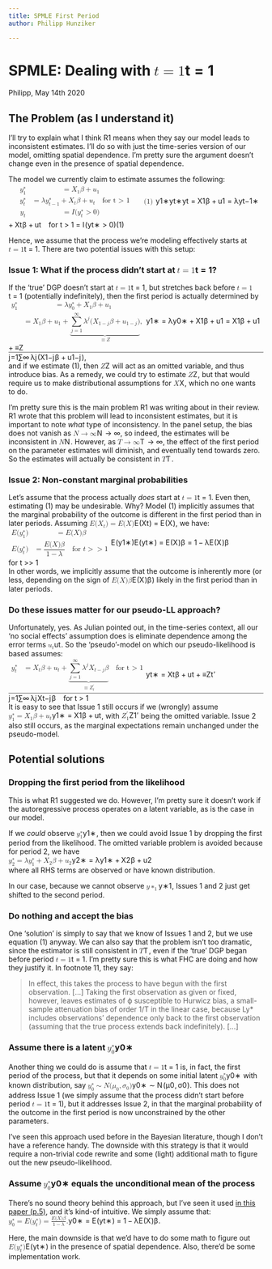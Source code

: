```yaml
---
title: SPMLE First Period
author: Philipp Hunziker

---
```


<h1 id="spmle-dealing-with-t1">SPMLE: Dealing with <span class="katex--inline"><span class="katex"><span class="katex-mathml"><math><semantics><mrow><mi>t</mi><mo>=</mo><mn>1</mn></mrow><annotation encoding="application/x-tex">t=1</annotation></semantics></math></span><span class="katex-html" aria-hidden="true"><span class="base"><span class="strut" style="height: 0.61508em; vertical-align: 0em;"></span><span class="mord mathdefault">t</span><span class="mspace" style="margin-right: 0.277778em;"></span><span class="mrel">=</span><span class="mspace" style="margin-right: 0.277778em;"></span></span><span class="base"><span class="strut" style="height: 0.64444em; vertical-align: 0em;"></span><span class="mord">1</span></span></span></span></span></h1>
<p>Philipp, May 14th 2020</p>
<h2 id="the-problem-as-i-understand-it">The Problem (as I understand it)</h2>
<p>I’ll try to explain what I think R1 means when they say our model leads to inconsistent estimates. I’ll do so with just the time-series version of our model, omitting spatial dependence. I’m pretty sure the argument doesn’t change even in the presence of spatial dependence.</p>
<p>The model we currently claim to estimate assumes the following:<br>
<span class="katex--display"><span class="katex-display"><span class="katex"><span class="katex-mathml"><math><semantics><mtable width="100%"><mtr><mtd width="50%"></mtd><mtd><mtable rowspacing="0.24999999999999992em" columnalign="right left" columnspacing="0em"><mtr><mtd><mstyle scriptlevel="0" displaystyle="true"><msubsup><mi>y</mi><mn>1</mn><mo>∗</mo></msubsup></mstyle></mtd><mtd><mstyle scriptlevel="0" displaystyle="true"><mrow><mrow></mrow><mo>=</mo><msub><mi>X</mi><mn>1</mn></msub><mi>β</mi><mo>+</mo><msub><mi>u</mi><mn>1</mn></msub></mrow></mstyle></mtd></mtr><mtr><mtd><mstyle scriptlevel="0" displaystyle="true"><msubsup><mi>y</mi><mi>t</mi><mo>∗</mo></msubsup></mstyle></mtd><mtd><mstyle scriptlevel="0" displaystyle="true"><mrow><mrow></mrow><mo>=</mo><mi>λ</mi><msubsup><mi>y</mi><mrow><mi>t</mi><mo>−</mo><mn>1</mn></mrow><mo>∗</mo></msubsup><mo>+</mo><msub><mi>X</mi><mi>t</mi></msub><mi>β</mi><mo>+</mo><msub><mi>u</mi><mi>t</mi></msub><mspace width="1em"></mspace><mtext>for&nbsp;t&nbsp;&gt;&nbsp;1</mtext></mrow></mstyle></mtd></mtr><mtr><mtd><mstyle scriptlevel="0" displaystyle="true"><msub><mi>y</mi><mi>t</mi></msub></mstyle></mtd><mtd><mstyle scriptlevel="0" displaystyle="true"><mrow><mrow></mrow><mo>=</mo><mi>I</mi><mo stretchy="false">(</mo><msubsup><mi>y</mi><mi>t</mi><mo>∗</mo></msubsup><mo>&gt;</mo><mn>0</mn><mo stretchy="false">)</mo></mrow></mstyle></mtd></mtr></mtable></mtd><mtd width="50%"></mtd><mtd><mtext>(1)</mtext></mtd></mtr></mtable><annotation encoding="application/x-tex">
\begin{aligned} 
y^{*}_1 &amp; = X_1\beta + u_1 \\ \tag{1}
y^{*}_t &amp;= \lambda y^{*}_{t-1} + X_t \beta + u_t \quad \text{for t &gt; 1} \\
y_t &amp;= I(y^{*}_t &gt; 0)
\end{aligned}
</annotation></semantics></math></span><span class="katex-html" aria-hidden="true"><span class="base"><span class="strut" style="height: 4.5em; vertical-align: -2em;"></span><span class="mord"><span class="mtable"><span class="col-align-r"><span class="vlist-t vlist-t2"><span class="vlist-r"><span class="vlist" style="height: 2.5em;"><span class="" style="top: -4.66em;"><span class="pstrut" style="height: 3em;"></span><span class="mord"><span class="mord"><span class="mord mathdefault" style="margin-right: 0.03588em;">y</span><span class="msupsub"><span class="vlist-t vlist-t2"><span class="vlist-r"><span class="vlist" style="height: 0.738696em;"><span class="" style="top: -2.453em; margin-left: -0.03588em; margin-right: 0.05em;"><span class="pstrut" style="height: 2.7em;"></span><span class="sizing reset-size6 size3 mtight"><span class="mord mtight">1</span></span></span><span class="" style="top: -3.113em; margin-right: 0.05em;"><span class="pstrut" style="height: 2.7em;"></span><span class="sizing reset-size6 size3 mtight"><span class="mord mtight"><span class="mord mtight">∗</span></span></span></span></span><span class="vlist-s">​</span></span><span class="vlist-r"><span class="vlist" style="height: 0.247em;"><span class=""></span></span></span></span></span></span></span></span><span class="" style="top: -3.16em;"><span class="pstrut" style="height: 3em;"></span><span class="mord"><span class="mord"><span class="mord mathdefault" style="margin-right: 0.03588em;">y</span><span class="msupsub"><span class="vlist-t vlist-t2"><span class="vlist-r"><span class="vlist" style="height: 0.738696em;"><span class="" style="top: -2.453em; margin-left: -0.03588em; margin-right: 0.05em;"><span class="pstrut" style="height: 2.7em;"></span><span class="sizing reset-size6 size3 mtight"><span class="mord mathdefault mtight">t</span></span></span><span class="" style="top: -3.113em; margin-right: 0.05em;"><span class="pstrut" style="height: 2.7em;"></span><span class="sizing reset-size6 size3 mtight"><span class="mord mtight"><span class="mord mtight">∗</span></span></span></span></span><span class="vlist-s">​</span></span><span class="vlist-r"><span class="vlist" style="height: 0.247em;"><span class=""></span></span></span></span></span></span></span></span><span class="" style="top: -1.66em;"><span class="pstrut" style="height: 3em;"></span><span class="mord"><span class="mord"><span class="mord mathdefault" style="margin-right: 0.03588em;">y</span><span class="msupsub"><span class="vlist-t vlist-t2"><span class="vlist-r"><span class="vlist" style="height: 0.280556em;"><span class="" style="top: -2.55em; margin-left: -0.03588em; margin-right: 0.05em;"><span class="pstrut" style="height: 2.7em;"></span><span class="sizing reset-size6 size3 mtight"><span class="mord mathdefault mtight">t</span></span></span></span><span class="vlist-s">​</span></span><span class="vlist-r"><span class="vlist" style="height: 0.15em;"><span class=""></span></span></span></span></span></span></span></span></span><span class="vlist-s">​</span></span><span class="vlist-r"><span class="vlist" style="height: 2em;"><span class=""></span></span></span></span></span><span class="col-align-l"><span class="vlist-t vlist-t2"><span class="vlist-r"><span class="vlist" style="height: 2.5em;"><span class="" style="top: -4.66em;"><span class="pstrut" style="height: 3em;"></span><span class="mord"><span class="mord"></span><span class="mspace" style="margin-right: 0.277778em;"></span><span class="mrel">=</span><span class="mspace" style="margin-right: 0.277778em;"></span><span class="mord"><span class="mord mathdefault" style="margin-right: 0.07847em;">X</span><span class="msupsub"><span class="vlist-t vlist-t2"><span class="vlist-r"><span class="vlist" style="height: 0.301108em;"><span class="" style="top: -2.55em; margin-left: -0.07847em; margin-right: 0.05em;"><span class="pstrut" style="height: 2.7em;"></span><span class="sizing reset-size6 size3 mtight"><span class="mord mtight">1</span></span></span></span><span class="vlist-s">​</span></span><span class="vlist-r"><span class="vlist" style="height: 0.15em;"><span class=""></span></span></span></span></span></span><span class="mord mathdefault" style="margin-right: 0.05278em;">β</span><span class="mspace" style="margin-right: 0.222222em;"></span><span class="mbin">+</span><span class="mspace" style="margin-right: 0.222222em;"></span><span class="mord"><span class="mord mathdefault">u</span><span class="msupsub"><span class="vlist-t vlist-t2"><span class="vlist-r"><span class="vlist" style="height: 0.301108em;"><span class="" style="top: -2.55em; margin-left: 0em; margin-right: 0.05em;"><span class="pstrut" style="height: 2.7em;"></span><span class="sizing reset-size6 size3 mtight"><span class="mord mtight">1</span></span></span></span><span class="vlist-s">​</span></span><span class="vlist-r"><span class="vlist" style="height: 0.15em;"><span class=""></span></span></span></span></span></span></span></span><span class="" style="top: -3.16em;"><span class="pstrut" style="height: 3em;"></span><span class="mord"><span class="mord"></span><span class="mspace" style="margin-right: 0.277778em;"></span><span class="mrel">=</span><span class="mspace" style="margin-right: 0.277778em;"></span><span class="mord mathdefault">λ</span><span class="mord"><span class="mord mathdefault" style="margin-right: 0.03588em;">y</span><span class="msupsub"><span class="vlist-t vlist-t2"><span class="vlist-r"><span class="vlist" style="height: 0.738696em;"><span class="" style="top: -2.453em; margin-left: -0.03588em; margin-right: 0.05em;"><span class="pstrut" style="height: 2.7em;"></span><span class="sizing reset-size6 size3 mtight"><span class="mord mtight"><span class="mord mathdefault mtight">t</span><span class="mbin mtight">−</span><span class="mord mtight">1</span></span></span></span><span class="" style="top: -3.113em; margin-right: 0.05em;"><span class="pstrut" style="height: 2.7em;"></span><span class="sizing reset-size6 size3 mtight"><span class="mord mtight"><span class="mord mtight">∗</span></span></span></span></span><span class="vlist-s">​</span></span><span class="vlist-r"><span class="vlist" style="height: 0.305331em;"><span class=""></span></span></span></span></span></span><span class="mspace" style="margin-right: 0.222222em;"></span><span class="mbin">+</span><span class="mspace" style="margin-right: 0.222222em;"></span><span class="mord"><span class="mord mathdefault" style="margin-right: 0.07847em;">X</span><span class="msupsub"><span class="vlist-t vlist-t2"><span class="vlist-r"><span class="vlist" style="height: 0.280556em;"><span class="" style="top: -2.55em; margin-left: -0.07847em; margin-right: 0.05em;"><span class="pstrut" style="height: 2.7em;"></span><span class="sizing reset-size6 size3 mtight"><span class="mord mathdefault mtight">t</span></span></span></span><span class="vlist-s">​</span></span><span class="vlist-r"><span class="vlist" style="height: 0.15em;"><span class=""></span></span></span></span></span></span><span class="mord mathdefault" style="margin-right: 0.05278em;">β</span><span class="mspace" style="margin-right: 0.222222em;"></span><span class="mbin">+</span><span class="mspace" style="margin-right: 0.222222em;"></span><span class="mord"><span class="mord mathdefault">u</span><span class="msupsub"><span class="vlist-t vlist-t2"><span class="vlist-r"><span class="vlist" style="height: 0.280556em;"><span class="" style="top: -2.55em; margin-left: 0em; margin-right: 0.05em;"><span class="pstrut" style="height: 2.7em;"></span><span class="sizing reset-size6 size3 mtight"><span class="mord mathdefault mtight">t</span></span></span></span><span class="vlist-s">​</span></span><span class="vlist-r"><span class="vlist" style="height: 0.15em;"><span class=""></span></span></span></span></span></span><span class="mspace" style="margin-right: 1em;"></span><span class="mord text"><span class="mord">for&nbsp;t&nbsp;&gt;&nbsp;1</span></span></span></span><span class="" style="top: -1.66em;"><span class="pstrut" style="height: 3em;"></span><span class="mord"><span class="mord"></span><span class="mspace" style="margin-right: 0.277778em;"></span><span class="mrel">=</span><span class="mspace" style="margin-right: 0.277778em;"></span><span class="mord mathdefault" style="margin-right: 0.07847em;">I</span><span class="mopen">(</span><span class="mord"><span class="mord mathdefault" style="margin-right: 0.03588em;">y</span><span class="msupsub"><span class="vlist-t vlist-t2"><span class="vlist-r"><span class="vlist" style="height: 0.738696em;"><span class="" style="top: -2.453em; margin-left: -0.03588em; margin-right: 0.05em;"><span class="pstrut" style="height: 2.7em;"></span><span class="sizing reset-size6 size3 mtight"><span class="mord mathdefault mtight">t</span></span></span><span class="" style="top: -3.113em; margin-right: 0.05em;"><span class="pstrut" style="height: 2.7em;"></span><span class="sizing reset-size6 size3 mtight"><span class="mord mtight"><span class="mord mtight">∗</span></span></span></span></span><span class="vlist-s">​</span></span><span class="vlist-r"><span class="vlist" style="height: 0.247em;"><span class=""></span></span></span></span></span></span><span class="mspace" style="margin-right: 0.277778em;"></span><span class="mrel">&gt;</span><span class="mspace" style="margin-right: 0.277778em;"></span><span class="mord">0</span><span class="mclose">)</span></span></span></span><span class="vlist-s">​</span></span><span class="vlist-r"><span class="vlist" style="height: 2em;"><span class=""></span></span></span></span></span></span></span></span><span class="tag"><span class="strut" style="height: 4.5em; vertical-align: -2em;"></span><span class="mord text"><span class="mord">(</span><span class="mord"><span class="mord">1</span></span><span class="mord">)</span></span></span></span></span></span></span></p>
<p>Hence, we assume that the process we’re modeling effectively starts at <span class="katex--inline"><span class="katex"><span class="katex-mathml"><math><semantics><mrow><mi>t</mi><mo>=</mo><mn>1</mn></mrow><annotation encoding="application/x-tex">t=1</annotation></semantics></math></span><span class="katex-html" aria-hidden="true"><span class="base"><span class="strut" style="height: 0.61508em; vertical-align: 0em;"></span><span class="mord mathdefault">t</span><span class="mspace" style="margin-right: 0.277778em;"></span><span class="mrel">=</span><span class="mspace" style="margin-right: 0.277778em;"></span></span><span class="base"><span class="strut" style="height: 0.64444em; vertical-align: 0em;"></span><span class="mord">1</span></span></span></span></span>. There are two potential issues with this setup:</p>
<h3 id="issue-1-what-if-the-process-didnt-start-at-t1">Issue 1: What if the process didn’t start at <span class="katex--inline"><span class="katex"><span class="katex-mathml"><math><semantics><mrow><mi>t</mi><mo>=</mo><mn>1</mn></mrow><annotation encoding="application/x-tex">t=1</annotation></semantics></math></span><span class="katex-html" aria-hidden="true"><span class="base"><span class="strut" style="height: 0.61508em; vertical-align: 0em;"></span><span class="mord mathdefault">t</span><span class="mspace" style="margin-right: 0.277778em;"></span><span class="mrel">=</span><span class="mspace" style="margin-right: 0.277778em;"></span></span><span class="base"><span class="strut" style="height: 0.64444em; vertical-align: 0em;"></span><span class="mord">1</span></span></span></span></span>?</h3>
<p>If the ‘true’ DGP doesn’t start at <span class="katex--inline"><span class="katex"><span class="katex-mathml"><math><semantics><mrow><mi>t</mi><mo>=</mo><mn>1</mn></mrow><annotation encoding="application/x-tex">t=1</annotation></semantics></math></span><span class="katex-html" aria-hidden="true"><span class="base"><span class="strut" style="height: 0.61508em; vertical-align: 0em;"></span><span class="mord mathdefault">t</span><span class="mspace" style="margin-right: 0.277778em;"></span><span class="mrel">=</span><span class="mspace" style="margin-right: 0.277778em;"></span></span><span class="base"><span class="strut" style="height: 0.64444em; vertical-align: 0em;"></span><span class="mord">1</span></span></span></span></span>, but stretches back before <span class="katex--inline"><span class="katex"><span class="katex-mathml"><math><semantics><mrow><mi>t</mi><mo>=</mo><mn>1</mn></mrow><annotation encoding="application/x-tex">t=1</annotation></semantics></math></span><span class="katex-html" aria-hidden="true"><span class="base"><span class="strut" style="height: 0.61508em; vertical-align: 0em;"></span><span class="mord mathdefault">t</span><span class="mspace" style="margin-right: 0.277778em;"></span><span class="mrel">=</span><span class="mspace" style="margin-right: 0.277778em;"></span></span><span class="base"><span class="strut" style="height: 0.64444em; vertical-align: 0em;"></span><span class="mord">1</span></span></span></span></span> (potentially indefinitely), then the first period is actually determined by<br>
<span class="katex--display"><span class="katex-display"><span class="katex"><span class="katex-mathml"><math><semantics><mtable rowspacing="0.24999999999999992em" columnalign="right left" columnspacing="0em"><mtr><mtd><mstyle scriptlevel="0" displaystyle="true"><msubsup><mi>y</mi><mn>1</mn><mo>∗</mo></msubsup></mstyle></mtd><mtd><mstyle scriptlevel="0" displaystyle="true"><mrow><mrow></mrow><mo>=</mo><mi>λ</mi><msubsup><mi>y</mi><mn>0</mn><mo>∗</mo></msubsup><mo>+</mo><msub><mi>X</mi><mn>1</mn></msub><mi>β</mi><mo>+</mo><msub><mi>u</mi><mn>1</mn></msub></mrow></mstyle></mtd></mtr><mtr><mtd><mstyle scriptlevel="0" displaystyle="true"><mrow></mrow></mstyle></mtd><mtd><mstyle scriptlevel="0" displaystyle="true"><mrow><mrow></mrow><mo>=</mo><msub><mi>X</mi><mn>1</mn></msub><mi>β</mi><mo>+</mo><msub><mi>u</mi><mn>1</mn></msub><mo>+</mo><munder><munder><mrow><munderover><mo>∑</mo><mrow><mi>j</mi><mo>=</mo><mn>1</mn></mrow><mi mathvariant="normal">∞</mi></munderover><msup><mi>λ</mi><mi>j</mi></msup><mo stretchy="false">(</mo><msub><mi>X</mi><mrow><mn>1</mn><mo>−</mo><mi>j</mi></mrow></msub><mi>β</mi><mo>+</mo><msub><mi>u</mi><mrow><mn>1</mn><mo>−</mo><mi>j</mi></mrow></msub><mo stretchy="false">)</mo></mrow><mo stretchy="true">⏟</mo></munder><mrow><mo>≡</mo><mi>Z</mi></mrow></munder><mo separator="true">,</mo></mrow></mstyle></mtd></mtr></mtable><annotation encoding="application/x-tex">
\begin{aligned}
y^{*}_1 &amp; = \lambda y^{*}_{0}  + X_1\beta + u_1 \\
 &amp;= X_1\beta + u_1 + \underbrace{\sum_{j=1}^{\infty} \lambda^j (X_{1-j}\beta + u_{1-j})}_{\equiv Z},
\end{aligned}
</annotation></semantics></math></span><span class="katex-html" aria-hidden="true"><span class="base"><span class="strut" style="height: 6.19151em; vertical-align: -2.84575em;"></span><span class="mord"><span class="mtable"><span class="col-align-r"><span class="vlist-t vlist-t2"><span class="vlist-r"><span class="vlist" style="height: 3.34575em;"><span class="" style="top: -6.15715em;"><span class="pstrut" style="height: 3.6514em;"></span><span class="mord"><span class="mord"><span class="mord mathdefault" style="margin-right: 0.03588em;">y</span><span class="msupsub"><span class="vlist-t vlist-t2"><span class="vlist-r"><span class="vlist" style="height: 0.738696em;"><span class="" style="top: -2.453em; margin-left: -0.03588em; margin-right: 0.05em;"><span class="pstrut" style="height: 2.7em;"></span><span class="sizing reset-size6 size3 mtight"><span class="mord mtight">1</span></span></span><span class="" style="top: -3.113em; margin-right: 0.05em;"><span class="pstrut" style="height: 2.7em;"></span><span class="sizing reset-size6 size3 mtight"><span class="mord mtight"><span class="mord mtight">∗</span></span></span></span></span><span class="vlist-s">​</span></span><span class="vlist-r"><span class="vlist" style="height: 0.247em;"><span class=""></span></span></span></span></span></span></span></span><span class="" style="top: -3.84575em;"><span class="pstrut" style="height: 3.6514em;"></span><span class="mord"></span></span></span><span class="vlist-s">​</span></span><span class="vlist-r"><span class="vlist" style="height: 2.84575em;"><span class=""></span></span></span></span></span><span class="col-align-l"><span class="vlist-t vlist-t2"><span class="vlist-r"><span class="vlist" style="height: 3.34575em;"><span class="" style="top: -6.15715em;"><span class="pstrut" style="height: 3.6514em;"></span><span class="mord"><span class="mord"></span><span class="mspace" style="margin-right: 0.277778em;"></span><span class="mrel">=</span><span class="mspace" style="margin-right: 0.277778em;"></span><span class="mord mathdefault">λ</span><span class="mord"><span class="mord mathdefault" style="margin-right: 0.03588em;">y</span><span class="msupsub"><span class="vlist-t vlist-t2"><span class="vlist-r"><span class="vlist" style="height: 0.738696em;"><span class="" style="top: -2.453em; margin-left: -0.03588em; margin-right: 0.05em;"><span class="pstrut" style="height: 2.7em;"></span><span class="sizing reset-size6 size3 mtight"><span class="mord mtight"><span class="mord mtight">0</span></span></span></span><span class="" style="top: -3.113em; margin-right: 0.05em;"><span class="pstrut" style="height: 2.7em;"></span><span class="sizing reset-size6 size3 mtight"><span class="mord mtight"><span class="mord mtight">∗</span></span></span></span></span><span class="vlist-s">​</span></span><span class="vlist-r"><span class="vlist" style="height: 0.247em;"><span class=""></span></span></span></span></span></span><span class="mspace" style="margin-right: 0.222222em;"></span><span class="mbin">+</span><span class="mspace" style="margin-right: 0.222222em;"></span><span class="mord"><span class="mord mathdefault" style="margin-right: 0.07847em;">X</span><span class="msupsub"><span class="vlist-t vlist-t2"><span class="vlist-r"><span class="vlist" style="height: 0.301108em;"><span class="" style="top: -2.55em; margin-left: -0.07847em; margin-right: 0.05em;"><span class="pstrut" style="height: 2.7em;"></span><span class="sizing reset-size6 size3 mtight"><span class="mord mtight">1</span></span></span></span><span class="vlist-s">​</span></span><span class="vlist-r"><span class="vlist" style="height: 0.15em;"><span class=""></span></span></span></span></span></span><span class="mord mathdefault" style="margin-right: 0.05278em;">β</span><span class="mspace" style="margin-right: 0.222222em;"></span><span class="mbin">+</span><span class="mspace" style="margin-right: 0.222222em;"></span><span class="mord"><span class="mord mathdefault">u</span><span class="msupsub"><span class="vlist-t vlist-t2"><span class="vlist-r"><span class="vlist" style="height: 0.301108em;"><span class="" style="top: -2.55em; margin-left: 0em; margin-right: 0.05em;"><span class="pstrut" style="height: 2.7em;"></span><span class="sizing reset-size6 size3 mtight"><span class="mord mtight">1</span></span></span></span><span class="vlist-s">​</span></span><span class="vlist-r"><span class="vlist" style="height: 0.15em;"><span class=""></span></span></span></span></span></span></span></span><span class="" style="top: -3.84575em;"><span class="pstrut" style="height: 3.6514em;"></span><span class="mord"><span class="mord"></span><span class="mspace" style="margin-right: 0.277778em;"></span><span class="mrel">=</span><span class="mspace" style="margin-right: 0.277778em;"></span><span class="mord"><span class="mord mathdefault" style="margin-right: 0.07847em;">X</span><span class="msupsub"><span class="vlist-t vlist-t2"><span class="vlist-r"><span class="vlist" style="height: 0.301108em;"><span class="" style="top: -2.55em; margin-left: -0.07847em; margin-right: 0.05em;"><span class="pstrut" style="height: 2.7em;"></span><span class="sizing reset-size6 size3 mtight"><span class="mord mtight">1</span></span></span></span><span class="vlist-s">​</span></span><span class="vlist-r"><span class="vlist" style="height: 0.15em;"><span class=""></span></span></span></span></span></span><span class="mord mathdefault" style="margin-right: 0.05278em;">β</span><span class="mspace" style="margin-right: 0.222222em;"></span><span class="mbin">+</span><span class="mspace" style="margin-right: 0.222222em;"></span><span class="mord"><span class="mord mathdefault">u</span><span class="msupsub"><span class="vlist-t vlist-t2"><span class="vlist-r"><span class="vlist" style="height: 0.301108em;"><span class="" style="top: -2.55em; margin-left: 0em; margin-right: 0.05em;"><span class="pstrut" style="height: 2.7em;"></span><span class="sizing reset-size6 size3 mtight"><span class="mord mtight">1</span></span></span></span><span class="vlist-s">​</span></span><span class="vlist-r"><span class="vlist" style="height: 0.15em;"><span class=""></span></span></span></span></span></span><span class="mspace" style="margin-right: 0.222222em;"></span><span class="mbin">+</span><span class="mspace" style="margin-right: 0.222222em;"></span><span class="mord munder"><span class="vlist-t vlist-t2"><span class="vlist-r"><span class="vlist" style="height: 1.6514em;"><span class="" style="top: -0.911289em;"><span class="pstrut" style="height: 3.6514em;"></span><span class="sizing reset-size6 size3 mtight"><span class="mord mtight"><span class="mrel mtight">≡</span><span class="mord mathdefault mtight" style="margin-right: 0.07153em;">Z</span></span></span></span><span class="" style="top: -3.6514em;"><span class="pstrut" style="height: 3.6514em;"></span><span class="mord munder"><span class="vlist-t vlist-t2"><span class="vlist-r"><span class="vlist" style="height: 1.6514em;"><span class="svg-align" style="top: -1.58962em;"><span class="pstrut" style="height: 3.6514em;"></span><span class="stretchy" style="height: 0.548em; min-width: 1.6em;"><span class="brace-left" style="height: 0.548em;"><svg width="400em" height="0.548em" viewBox="0 0 400000 548" preserveAspectRatio="xMinYMin slice"><path d="M0 6l6-6h17c12.688 0 19.313.3 20 1 4 4 7.313 8.3 10 13
 35.313 51.3 80.813 93.8 136.5 127.5 55.688 33.7 117.188 55.8 184.5 66.5.688
 0 2 .3 4 1 18.688 2.7 76 4.3 172 5h399450v120H429l-6-1c-124.688-8-235-61.7
-331-161C60.687 138.7 32.312 99.3 7 54L0 41V6z"></path></svg></span><span class="brace-center" style="height: 0.548em;"><svg width="400em" height="0.548em" viewBox="0 0 400000 548" preserveAspectRatio="xMidYMin slice"><path d="M199572 214
c100.7 8.3 195.3 44 280 108 55.3 42 101.7 93 139 153l9 14c2.7-4 5.7-8.7 9-14
 53.3-86.7 123.7-153 211-199 66.7-36 137.3-56.3 212-62h199568v120H200432c-178.3
 11.7-311.7 78.3-403 201-6 8-9.7 12-11 12-.7.7-6.7 1-18 1s-17.3-.3-18-1c-1.3 0
-5-4-11-12-44.7-59.3-101.3-106.3-170-141s-145.3-54.3-229-60H0V214z"></path></svg></span><span class="brace-right" style="height: 0.548em;"><svg width="400em" height="0.548em" viewBox="0 0 400000 548" preserveAspectRatio="xMaxYMin slice"><path d="M399994 0l6 6v35l-6 11c-56 104-135.3 181.3-238 232-57.3
 28.7-117 45-179 50H-300V214h399897c43.3-7 81-15 113-26 100.7-33 179.7-91 237
-174 2.7-5 6-9 10-13 .7-1 7.3-1 20-1h17z"></path></svg></span></span></span><span class="" style="top: -3.6514em;"><span class="pstrut" style="height: 3.6514em;"></span><span class="mord"><span class="mop op-limits"><span class="vlist-t vlist-t2"><span class="vlist-r"><span class="vlist" style="height: 1.6514em;"><span class="" style="top: -1.87233em; margin-left: 0em;"><span class="pstrut" style="height: 3.05em;"></span><span class="sizing reset-size6 size3 mtight"><span class="mord mtight"><span class="mord mathdefault mtight" style="margin-right: 0.05724em;">j</span><span class="mrel mtight">=</span><span class="mord mtight">1</span></span></span></span><span class="" style="top: -3.05001em;"><span class="pstrut" style="height: 3.05em;"></span><span class=""><span class="mop op-symbol large-op">∑</span></span></span><span class="" style="top: -4.30001em; margin-left: 0em;"><span class="pstrut" style="height: 3.05em;"></span><span class="sizing reset-size6 size3 mtight"><span class="mord mtight"><span class="mord mtight">∞</span></span></span></span></span><span class="vlist-s">​</span></span><span class="vlist-r"><span class="vlist" style="height: 1.41378em;"><span class=""></span></span></span></span></span><span class="mspace" style="margin-right: 0.166667em;"></span><span class="mord"><span class="mord mathdefault">λ</span><span class="msupsub"><span class="vlist-t"><span class="vlist-r"><span class="vlist" style="height: 0.874664em;"><span class="" style="top: -3.113em; margin-right: 0.05em;"><span class="pstrut" style="height: 2.7em;"></span><span class="sizing reset-size6 size3 mtight"><span class="mord mathdefault mtight" style="margin-right: 0.05724em;">j</span></span></span></span></span></span></span></span><span class="mopen">(</span><span class="mord"><span class="mord mathdefault" style="margin-right: 0.07847em;">X</span><span class="msupsub"><span class="vlist-t vlist-t2"><span class="vlist-r"><span class="vlist" style="height: 0.311664em;"><span class="" style="top: -2.55em; margin-left: -0.07847em; margin-right: 0.05em;"><span class="pstrut" style="height: 2.7em;"></span><span class="sizing reset-size6 size3 mtight"><span class="mord mtight"><span class="mord mtight">1</span><span class="mbin mtight">−</span><span class="mord mathdefault mtight" style="margin-right: 0.05724em;">j</span></span></span></span></span><span class="vlist-s">​</span></span><span class="vlist-r"><span class="vlist" style="height: 0.286108em;"><span class=""></span></span></span></span></span></span><span class="mord mathdefault" style="margin-right: 0.05278em;">β</span><span class="mspace" style="margin-right: 0.222222em;"></span><span class="mbin">+</span><span class="mspace" style="margin-right: 0.222222em;"></span><span class="mord"><span class="mord mathdefault">u</span><span class="msupsub"><span class="vlist-t vlist-t2"><span class="vlist-r"><span class="vlist" style="height: 0.311664em;"><span class="" style="top: -2.55em; margin-left: 0em; margin-right: 0.05em;"><span class="pstrut" style="height: 2.7em;"></span><span class="sizing reset-size6 size3 mtight"><span class="mord mtight"><span class="mord mtight">1</span><span class="mbin mtight">−</span><span class="mord mathdefault mtight" style="margin-right: 0.05724em;">j</span></span></span></span></span><span class="vlist-s">​</span></span><span class="vlist-r"><span class="vlist" style="height: 0.286108em;"><span class=""></span></span></span></span></span></span><span class="mclose">)</span></span></span></span><span class="vlist-s">​</span></span><span class="vlist-r"><span class="vlist" style="height: 2.06178em;"><span class=""></span></span></span></span></span></span></span><span class="vlist-s">​</span></span><span class="vlist-r"><span class="vlist" style="height: 2.74011em;"><span class=""></span></span></span></span></span><span class="mpunct">,</span></span></span></span><span class="vlist-s">​</span></span><span class="vlist-r"><span class="vlist" style="height: 2.84575em;"><span class=""></span></span></span></span></span></span></span></span></span></span></span></span><br>
and if we estimate (1), then <span class="katex--inline"><span class="katex"><span class="katex-mathml"><math><semantics><mrow><mi>Z</mi></mrow><annotation encoding="application/x-tex">Z</annotation></semantics></math></span><span class="katex-html" aria-hidden="true"><span class="base"><span class="strut" style="height: 0.68333em; vertical-align: 0em;"></span><span class="mord mathdefault" style="margin-right: 0.07153em;">Z</span></span></span></span></span> will act as an omitted variable, and thus introduce bias. As a remedy, we could try to estimate <span class="katex--inline"><span class="katex"><span class="katex-mathml"><math><semantics><mrow><mi>Z</mi></mrow><annotation encoding="application/x-tex">Z</annotation></semantics></math></span><span class="katex-html" aria-hidden="true"><span class="base"><span class="strut" style="height: 0.68333em; vertical-align: 0em;"></span><span class="mord mathdefault" style="margin-right: 0.07153em;">Z</span></span></span></span></span>, but that would require us to make distributional assumptions for <span class="katex--inline"><span class="katex"><span class="katex-mathml"><math><semantics><mrow><mi>X</mi></mrow><annotation encoding="application/x-tex">X</annotation></semantics></math></span><span class="katex-html" aria-hidden="true"><span class="base"><span class="strut" style="height: 0.68333em; vertical-align: 0em;"></span><span class="mord mathdefault" style="margin-right: 0.07847em;">X</span></span></span></span></span>, which no one wants to do.</p>
<p>I’m pretty sure this is the main problem R1 was writing about in their review. R1 wrote that this problem will lead to inconsistent estimates, but it is important to note <em>what</em> type of inconsistency. In the panel setup, the bias does not vanish as <span class="katex--inline"><span class="katex"><span class="katex-mathml"><math><semantics><mrow><mi>N</mi><mo>→</mo><mi mathvariant="normal">∞</mi></mrow><annotation encoding="application/x-tex">N \rightarrow \infty</annotation></semantics></math></span><span class="katex-html" aria-hidden="true"><span class="base"><span class="strut" style="height: 0.68333em; vertical-align: 0em;"></span><span class="mord mathdefault" style="margin-right: 0.10903em;">N</span><span class="mspace" style="margin-right: 0.277778em;"></span><span class="mrel">→</span><span class="mspace" style="margin-right: 0.277778em;"></span></span><span class="base"><span class="strut" style="height: 0.43056em; vertical-align: 0em;"></span><span class="mord">∞</span></span></span></span></span>, so indeed, the estimates will be inconsistent in <span class="katex--inline"><span class="katex"><span class="katex-mathml"><math><semantics><mrow><mi>N</mi></mrow><annotation encoding="application/x-tex">N</annotation></semantics></math></span><span class="katex-html" aria-hidden="true"><span class="base"><span class="strut" style="height: 0.68333em; vertical-align: 0em;"></span><span class="mord mathdefault" style="margin-right: 0.10903em;">N</span></span></span></span></span>. However, as <span class="katex--inline"><span class="katex"><span class="katex-mathml"><math><semantics><mrow><mi>T</mi><mo>→</mo><mi mathvariant="normal">∞</mi></mrow><annotation encoding="application/x-tex">T \rightarrow \infty</annotation></semantics></math></span><span class="katex-html" aria-hidden="true"><span class="base"><span class="strut" style="height: 0.68333em; vertical-align: 0em;"></span><span class="mord mathdefault" style="margin-right: 0.13889em;">T</span><span class="mspace" style="margin-right: 0.277778em;"></span><span class="mrel">→</span><span class="mspace" style="margin-right: 0.277778em;"></span></span><span class="base"><span class="strut" style="height: 0.43056em; vertical-align: 0em;"></span><span class="mord">∞</span></span></span></span></span>, the effect of the first period on the parameter estimates will diminish, and eventually tend towards zero. So the estimates will actually be consistent in <span class="katex--inline"><span class="katex"><span class="katex-mathml"><math><semantics><mrow><mi>T</mi></mrow><annotation encoding="application/x-tex">T</annotation></semantics></math></span><span class="katex-html" aria-hidden="true"><span class="base"><span class="strut" style="height: 0.68333em; vertical-align: 0em;"></span><span class="mord mathdefault" style="margin-right: 0.13889em;">T</span></span></span></span></span>.</p>
<h3 id="issue-2-non-constant-marginal-probabilities">Issue 2: Non-constant marginal probabilities</h3>
<p>Let’s assume that the process actually <em>does</em> start at <span class="katex--inline"><span class="katex"><span class="katex-mathml"><math><semantics><mrow><mi>t</mi><mo>=</mo><mn>1</mn></mrow><annotation encoding="application/x-tex">t=1</annotation></semantics></math></span><span class="katex-html" aria-hidden="true"><span class="base"><span class="strut" style="height: 0.61508em; vertical-align: 0em;"></span><span class="mord mathdefault">t</span><span class="mspace" style="margin-right: 0.277778em;"></span><span class="mrel">=</span><span class="mspace" style="margin-right: 0.277778em;"></span></span><span class="base"><span class="strut" style="height: 0.64444em; vertical-align: 0em;"></span><span class="mord">1</span></span></span></span></span>. Even then, estimating (1) may be undesirable. Why? Model (1) implicitly assumes that the marginal probability of the outcome is different in the first period than in later periods. Assuming <span class="katex--inline"><span class="katex"><span class="katex-mathml"><math><semantics><mrow><mi>E</mi><mo stretchy="false">(</mo><msub><mi>X</mi><mi>t</mi></msub><mo stretchy="false">)</mo><mo>=</mo><mi>E</mi><mo stretchy="false">(</mo><mi>X</mi><mo stretchy="false">)</mo></mrow><annotation encoding="application/x-tex">E(X_t) = E(X)</annotation></semantics></math></span><span class="katex-html" aria-hidden="true"><span class="base"><span class="strut" style="height: 1em; vertical-align: -0.25em;"></span><span class="mord mathdefault" style="margin-right: 0.05764em;">E</span><span class="mopen">(</span><span class="mord"><span class="mord mathdefault" style="margin-right: 0.07847em;">X</span><span class="msupsub"><span class="vlist-t vlist-t2"><span class="vlist-r"><span class="vlist" style="height: 0.280556em;"><span class="" style="top: -2.55em; margin-left: -0.07847em; margin-right: 0.05em;"><span class="pstrut" style="height: 2.7em;"></span><span class="sizing reset-size6 size3 mtight"><span class="mord mathdefault mtight">t</span></span></span></span><span class="vlist-s">​</span></span><span class="vlist-r"><span class="vlist" style="height: 0.15em;"><span class=""></span></span></span></span></span></span><span class="mclose">)</span><span class="mspace" style="margin-right: 0.277778em;"></span><span class="mrel">=</span><span class="mspace" style="margin-right: 0.277778em;"></span></span><span class="base"><span class="strut" style="height: 1em; vertical-align: -0.25em;"></span><span class="mord mathdefault" style="margin-right: 0.05764em;">E</span><span class="mopen">(</span><span class="mord mathdefault" style="margin-right: 0.07847em;">X</span><span class="mclose">)</span></span></span></span></span>, we have:<br>
<span class="katex--display"><span class="katex-display"><span class="katex"><span class="katex-mathml"><math><semantics><mtable rowspacing="0.24999999999999992em" columnalign="right left" columnspacing="0em"><mtr><mtd><mstyle scriptlevel="0" displaystyle="true"><mrow><mi>E</mi><mo stretchy="false">(</mo><msubsup><mi>y</mi><mn>1</mn><mo>∗</mo></msubsup><mo stretchy="false">)</mo></mrow></mstyle></mtd><mtd><mstyle scriptlevel="0" displaystyle="true"><mrow><mrow></mrow><mo>=</mo><mi>E</mi><mo stretchy="false">(</mo><mi>X</mi><mo stretchy="false">)</mo><mi>β</mi></mrow></mstyle></mtd></mtr><mtr><mtd><mstyle scriptlevel="0" displaystyle="true"><mrow><mi>E</mi><mo stretchy="false">(</mo><msubsup><mi>y</mi><mi>t</mi><mo>∗</mo></msubsup><mo stretchy="false">)</mo></mrow></mstyle></mtd><mtd><mstyle scriptlevel="0" displaystyle="true"><mrow><mrow></mrow><mo>=</mo><mfrac><mrow><mi>E</mi><mo stretchy="false">(</mo><mi>X</mi><mo stretchy="false">)</mo><mi>β</mi></mrow><mrow><mn>1</mn><mo>−</mo><mi>λ</mi></mrow></mfrac><mspace width="1em"></mspace><mrow><mtext>for&nbsp;</mtext><mstyle scriptlevel="0" displaystyle="false"><mi>t</mi><mo>&gt;</mo><mo>&gt;</mo><mn>1</mn></mstyle></mrow></mrow></mstyle></mtd></mtr></mtable><annotation encoding="application/x-tex">
\begin{aligned}
E(y^{*}_1) &amp; = E(X)\beta \\
E(y^{*}_t) &amp; = \frac{E(X)\beta}{1-\lambda} \quad \text{for $t&gt;&gt;1$} \\
\end{aligned}
</annotation></semantics></math></span><span class="katex-html" aria-hidden="true"><span class="base"><span class="strut" style="height: 3.99633em; vertical-align: -1.74817em;"></span><span class="mord"><span class="mtable"><span class="col-align-r"><span class="vlist-t vlist-t2"><span class="vlist-r"><span class="vlist" style="height: 2.24817em;"><span class="" style="top: -4.83516em;"><span class="pstrut" style="height: 3.427em;"></span><span class="mord"><span class="mord mathdefault" style="margin-right: 0.05764em;">E</span><span class="mopen">(</span><span class="mord"><span class="mord mathdefault" style="margin-right: 0.03588em;">y</span><span class="msupsub"><span class="vlist-t vlist-t2"><span class="vlist-r"><span class="vlist" style="height: 0.738696em;"><span class="" style="top: -2.453em; margin-left: -0.03588em; margin-right: 0.05em;"><span class="pstrut" style="height: 2.7em;"></span><span class="sizing reset-size6 size3 mtight"><span class="mord mtight">1</span></span></span><span class="" style="top: -3.113em; margin-right: 0.05em;"><span class="pstrut" style="height: 2.7em;"></span><span class="sizing reset-size6 size3 mtight"><span class="mord mtight"><span class="mord mtight">∗</span></span></span></span></span><span class="vlist-s">​</span></span><span class="vlist-r"><span class="vlist" style="height: 0.247em;"><span class=""></span></span></span></span></span></span><span class="mclose">)</span></span></span><span class="" style="top: -2.74817em;"><span class="pstrut" style="height: 3.427em;"></span><span class="mord"><span class="mord mathdefault" style="margin-right: 0.05764em;">E</span><span class="mopen">(</span><span class="mord"><span class="mord mathdefault" style="margin-right: 0.03588em;">y</span><span class="msupsub"><span class="vlist-t vlist-t2"><span class="vlist-r"><span class="vlist" style="height: 0.738696em;"><span class="" style="top: -2.453em; margin-left: -0.03588em; margin-right: 0.05em;"><span class="pstrut" style="height: 2.7em;"></span><span class="sizing reset-size6 size3 mtight"><span class="mord mathdefault mtight">t</span></span></span><span class="" style="top: -3.113em; margin-right: 0.05em;"><span class="pstrut" style="height: 2.7em;"></span><span class="sizing reset-size6 size3 mtight"><span class="mord mtight"><span class="mord mtight">∗</span></span></span></span></span><span class="vlist-s">​</span></span><span class="vlist-r"><span class="vlist" style="height: 0.247em;"><span class=""></span></span></span></span></span></span><span class="mclose">)</span></span></span></span><span class="vlist-s">​</span></span><span class="vlist-r"><span class="vlist" style="height: 1.74817em;"><span class=""></span></span></span></span></span><span class="col-align-l"><span class="vlist-t vlist-t2"><span class="vlist-r"><span class="vlist" style="height: 2.24817em;"><span class="" style="top: -4.83516em;"><span class="pstrut" style="height: 3.427em;"></span><span class="mord"><span class="mord"></span><span class="mspace" style="margin-right: 0.277778em;"></span><span class="mrel">=</span><span class="mspace" style="margin-right: 0.277778em;"></span><span class="mord mathdefault" style="margin-right: 0.05764em;">E</span><span class="mopen">(</span><span class="mord mathdefault" style="margin-right: 0.07847em;">X</span><span class="mclose">)</span><span class="mord mathdefault" style="margin-right: 0.05278em;">β</span></span></span><span class="" style="top: -2.74817em;"><span class="pstrut" style="height: 3.427em;"></span><span class="mord"><span class="mord"></span><span class="mspace" style="margin-right: 0.277778em;"></span><span class="mrel">=</span><span class="mspace" style="margin-right: 0.277778em;"></span><span class="mord"><span class="mopen nulldelimiter"></span><span class="mfrac"><span class="vlist-t vlist-t2"><span class="vlist-r"><span class="vlist" style="height: 1.427em;"><span class="" style="top: -2.314em;"><span class="pstrut" style="height: 3em;"></span><span class="mord"><span class="mord">1</span><span class="mspace" style="margin-right: 0.222222em;"></span><span class="mbin">−</span><span class="mspace" style="margin-right: 0.222222em;"></span><span class="mord mathdefault">λ</span></span></span><span class="" style="top: -3.23em;"><span class="pstrut" style="height: 3em;"></span><span class="frac-line" style="border-bottom-width: 0.04em;"></span></span><span class="" style="top: -3.677em;"><span class="pstrut" style="height: 3em;"></span><span class="mord"><span class="mord mathdefault" style="margin-right: 0.05764em;">E</span><span class="mopen">(</span><span class="mord mathdefault" style="margin-right: 0.07847em;">X</span><span class="mclose">)</span><span class="mord mathdefault" style="margin-right: 0.05278em;">β</span></span></span></span><span class="vlist-s">​</span></span><span class="vlist-r"><span class="vlist" style="height: 0.76933em;"><span class=""></span></span></span></span></span><span class="mclose nulldelimiter"></span></span><span class="mspace" style="margin-right: 1em;"></span><span class="mord text"><span class="mord">for&nbsp;</span><span class="mord mathdefault">t</span><span class="mspace" style="margin-right: 0.277778em;"></span><span class="mrel">&gt;&gt;</span><span class="mspace" style="margin-right: 0.277778em;"></span><span class="mord">1</span></span></span></span></span><span class="vlist-s">​</span></span><span class="vlist-r"><span class="vlist" style="height: 1.74817em;"><span class=""></span></span></span></span></span></span></span></span></span></span></span></span><br>
In other words, we implicitly assume that the outcome is inherently more (or less, depending on the sign of <span class="katex--inline"><span class="katex"><span class="katex-mathml"><math><semantics><mrow><mi>E</mi><mo stretchy="false">(</mo><mi>X</mi><mo stretchy="false">)</mo><mi>β</mi></mrow><annotation encoding="application/x-tex">E(X)\beta</annotation></semantics></math></span><span class="katex-html" aria-hidden="true"><span class="base"><span class="strut" style="height: 1em; vertical-align: -0.25em;"></span><span class="mord mathdefault" style="margin-right: 0.05764em;">E</span><span class="mopen">(</span><span class="mord mathdefault" style="margin-right: 0.07847em;">X</span><span class="mclose">)</span><span class="mord mathdefault" style="margin-right: 0.05278em;">β</span></span></span></span></span>) likely in the first period than in later periods.</p>
<h3 id="do-these-issues-matter-for-our-pseudo-ll-approach">Do these issues matter for our pseudo-LL approach?</h3>
<p>Unfortunately, yes. As Julian pointed out, in the time-series context, all our ‘no social effects’ assumption does is eliminate dependence among the error terms <span class="katex--inline"><span class="katex"><span class="katex-mathml"><math><semantics><mrow><msub><mi>u</mi><mi>t</mi></msub></mrow><annotation encoding="application/x-tex">u_t</annotation></semantics></math></span><span class="katex-html" aria-hidden="true"><span class="base"><span class="strut" style="height: 0.58056em; vertical-align: -0.15em;"></span><span class="mord"><span class="mord mathdefault">u</span><span class="msupsub"><span class="vlist-t vlist-t2"><span class="vlist-r"><span class="vlist" style="height: 0.280556em;"><span class="" style="top: -2.55em; margin-left: 0em; margin-right: 0.05em;"><span class="pstrut" style="height: 2.7em;"></span><span class="sizing reset-size6 size3 mtight"><span class="mord mathdefault mtight">t</span></span></span></span><span class="vlist-s">​</span></span><span class="vlist-r"><span class="vlist" style="height: 0.15em;"><span class=""></span></span></span></span></span></span></span></span></span></span>. So the ‘pseudo’-model on which our pseudo-likelihood is based assumes:<br>
<span class="katex--display"><span class="katex-display"><span class="katex"><span class="katex-mathml"><math><semantics><mtable rowspacing="0.24999999999999992em" columnalign="right left" columnspacing="0em"><mtr><mtd><mstyle scriptlevel="0" displaystyle="true"><msubsup><mi>y</mi><mi>t</mi><mo>∗</mo></msubsup></mstyle></mtd><mtd><mstyle scriptlevel="0" displaystyle="true"><mrow><mrow></mrow><mo>=</mo><msub><mi>X</mi><mi>t</mi></msub><mi>β</mi><mo>+</mo><msub><mi>u</mi><mi>t</mi></msub><mo>+</mo><munder><munder><mrow><munderover><mo>∑</mo><mrow><mi>j</mi><mo>=</mo><mn>1</mn></mrow><mi mathvariant="normal">∞</mi></munderover><msup><mi>λ</mi><mi>j</mi></msup><msub><mi>X</mi><mrow><mi>t</mi><mo>−</mo><mi>j</mi></mrow></msub><mi>β</mi></mrow><mo stretchy="true">⏟</mo></munder><mrow><mo>≡</mo><msubsup><mi>Z</mi><mi>t</mi><mo mathvariant="normal">′</mo></msubsup></mrow></munder><mspace width="1em"></mspace><mtext>for&nbsp;t&nbsp;&gt;&nbsp;1</mtext></mrow></mstyle></mtd></mtr></mtable><annotation encoding="application/x-tex">
\begin{aligned}
y^{*}_t &amp;= X_t \beta + u_t + \underbrace{\sum_{j=1}^{\infty}\lambda^j X_{t-j}\beta}_{\equiv Z_t'} \quad \text{for t &gt; 1} \\
\end{aligned}
</annotation></semantics></math></span><span class="katex-html" aria-hidden="true"><span class="base"><span class="strut" style="height: 4.93569em; vertical-align: -2.21785em;"></span><span class="mord"><span class="mtable"><span class="col-align-r"><span class="vlist-t vlist-t2"><span class="vlist-r"><span class="vlist" style="height: 2.71785em;"><span class="" style="top: -4.71785em;"><span class="pstrut" style="height: 3.6514em;"></span><span class="mord"><span class="mord"><span class="mord mathdefault" style="margin-right: 0.03588em;">y</span><span class="msupsub"><span class="vlist-t vlist-t2"><span class="vlist-r"><span class="vlist" style="height: 0.738696em;"><span class="" style="top: -2.453em; margin-left: -0.03588em; margin-right: 0.05em;"><span class="pstrut" style="height: 2.7em;"></span><span class="sizing reset-size6 size3 mtight"><span class="mord mathdefault mtight">t</span></span></span><span class="" style="top: -3.113em; margin-right: 0.05em;"><span class="pstrut" style="height: 2.7em;"></span><span class="sizing reset-size6 size3 mtight"><span class="mord mtight"><span class="mord mtight">∗</span></span></span></span></span><span class="vlist-s">​</span></span><span class="vlist-r"><span class="vlist" style="height: 0.247em;"><span class=""></span></span></span></span></span></span></span></span></span><span class="vlist-s">​</span></span><span class="vlist-r"><span class="vlist" style="height: 2.21785em;"><span class=""></span></span></span></span></span><span class="col-align-l"><span class="vlist-t vlist-t2"><span class="vlist-r"><span class="vlist" style="height: 2.71785em;"><span class="" style="top: -4.71785em;"><span class="pstrut" style="height: 3.6514em;"></span><span class="mord"><span class="mord"></span><span class="mspace" style="margin-right: 0.277778em;"></span><span class="mrel">=</span><span class="mspace" style="margin-right: 0.277778em;"></span><span class="mord"><span class="mord mathdefault" style="margin-right: 0.07847em;">X</span><span class="msupsub"><span class="vlist-t vlist-t2"><span class="vlist-r"><span class="vlist" style="height: 0.280556em;"><span class="" style="top: -2.55em; margin-left: -0.07847em; margin-right: 0.05em;"><span class="pstrut" style="height: 2.7em;"></span><span class="sizing reset-size6 size3 mtight"><span class="mord mathdefault mtight">t</span></span></span></span><span class="vlist-s">​</span></span><span class="vlist-r"><span class="vlist" style="height: 0.15em;"><span class=""></span></span></span></span></span></span><span class="mord mathdefault" style="margin-right: 0.05278em;">β</span><span class="mspace" style="margin-right: 0.222222em;"></span><span class="mbin">+</span><span class="mspace" style="margin-right: 0.222222em;"></span><span class="mord"><span class="mord mathdefault">u</span><span class="msupsub"><span class="vlist-t vlist-t2"><span class="vlist-r"><span class="vlist" style="height: 0.280556em;"><span class="" style="top: -2.55em; margin-left: 0em; margin-right: 0.05em;"><span class="pstrut" style="height: 2.7em;"></span><span class="sizing reset-size6 size3 mtight"><span class="mord mathdefault mtight">t</span></span></span></span><span class="vlist-s">​</span></span><span class="vlist-r"><span class="vlist" style="height: 0.15em;"><span class=""></span></span></span></span></span></span><span class="mspace" style="margin-right: 0.222222em;"></span><span class="mbin">+</span><span class="mspace" style="margin-right: 0.222222em;"></span><span class="mord munder"><span class="vlist-t vlist-t2"><span class="vlist-r"><span class="vlist" style="height: 1.6514em;"><span class="" style="top: -0.87048em;"><span class="pstrut" style="height: 3.6514em;"></span><span class="sizing reset-size6 size3 mtight"><span class="mord mtight"><span class="mrel mtight">≡</span><span class="mord mtight"><span class="mord mathdefault mtight" style="margin-right: 0.07153em;">Z</span><span class="msupsub"><span class="vlist-t vlist-t2"><span class="vlist-r"><span class="vlist" style="height: 0.741629em;"><span class="" style="top: -2.20946em; margin-left: -0.07153em; margin-right: 0.0714286em;"><span class="pstrut" style="height: 2.5em;"></span><span class="sizing reset-size3 size1 mtight"><span class="mord mathdefault mtight">t</span></span></span><span class="" style="top: -2.8448em; margin-right: 0.0714286em;"><span class="pstrut" style="height: 2.5em;"></span><span class="sizing reset-size3 size1 mtight"><span class="mord mtight"><span class="mord mtight">′</span></span></span></span></span><span class="vlist-s">​</span></span><span class="vlist-r"><span class="vlist" style="height: 0.290543em;"><span class=""></span></span></span></span></span></span></span></span></span><span class="" style="top: -3.6514em;"><span class="pstrut" style="height: 3.6514em;"></span><span class="mord munder"><span class="vlist-t vlist-t2"><span class="vlist-r"><span class="vlist" style="height: 1.6514em;"><span class="svg-align" style="top: -1.58962em;"><span class="pstrut" style="height: 3.6514em;"></span><span class="stretchy" style="height: 0.548em; min-width: 1.6em;"><span class="brace-left" style="height: 0.548em;"><svg width="400em" height="0.548em" viewBox="0 0 400000 548" preserveAspectRatio="xMinYMin slice"><path d="M0 6l6-6h17c12.688 0 19.313.3 20 1 4 4 7.313 8.3 10 13
 35.313 51.3 80.813 93.8 136.5 127.5 55.688 33.7 117.188 55.8 184.5 66.5.688
 0 2 .3 4 1 18.688 2.7 76 4.3 172 5h399450v120H429l-6-1c-124.688-8-235-61.7
-331-161C60.687 138.7 32.312 99.3 7 54L0 41V6z"></path></svg></span><span class="brace-center" style="height: 0.548em;"><svg width="400em" height="0.548em" viewBox="0 0 400000 548" preserveAspectRatio="xMidYMin slice"><path d="M199572 214
c100.7 8.3 195.3 44 280 108 55.3 42 101.7 93 139 153l9 14c2.7-4 5.7-8.7 9-14
 53.3-86.7 123.7-153 211-199 66.7-36 137.3-56.3 212-62h199568v120H200432c-178.3
 11.7-311.7 78.3-403 201-6 8-9.7 12-11 12-.7.7-6.7 1-18 1s-17.3-.3-18-1c-1.3 0
-5-4-11-12-44.7-59.3-101.3-106.3-170-141s-145.3-54.3-229-60H0V214z"></path></svg></span><span class="brace-right" style="height: 0.548em;"><svg width="400em" height="0.548em" viewBox="0 0 400000 548" preserveAspectRatio="xMaxYMin slice"><path d="M399994 0l6 6v35l-6 11c-56 104-135.3 181.3-238 232-57.3
 28.7-117 45-179 50H-300V214h399897c43.3-7 81-15 113-26 100.7-33 179.7-91 237
-174 2.7-5 6-9 10-13 .7-1 7.3-1 20-1h17z"></path></svg></span></span></span><span class="" style="top: -3.6514em;"><span class="pstrut" style="height: 3.6514em;"></span><span class="mord"><span class="mop op-limits"><span class="vlist-t vlist-t2"><span class="vlist-r"><span class="vlist" style="height: 1.6514em;"><span class="" style="top: -1.87233em; margin-left: 0em;"><span class="pstrut" style="height: 3.05em;"></span><span class="sizing reset-size6 size3 mtight"><span class="mord mtight"><span class="mord mathdefault mtight" style="margin-right: 0.05724em;">j</span><span class="mrel mtight">=</span><span class="mord mtight">1</span></span></span></span><span class="" style="top: -3.05001em;"><span class="pstrut" style="height: 3.05em;"></span><span class=""><span class="mop op-symbol large-op">∑</span></span></span><span class="" style="top: -4.30001em; margin-left: 0em;"><span class="pstrut" style="height: 3.05em;"></span><span class="sizing reset-size6 size3 mtight"><span class="mord mtight"><span class="mord mtight">∞</span></span></span></span></span><span class="vlist-s">​</span></span><span class="vlist-r"><span class="vlist" style="height: 1.41378em;"><span class=""></span></span></span></span></span><span class="mspace" style="margin-right: 0.166667em;"></span><span class="mord"><span class="mord mathdefault">λ</span><span class="msupsub"><span class="vlist-t"><span class="vlist-r"><span class="vlist" style="height: 0.874664em;"><span class="" style="top: -3.113em; margin-right: 0.05em;"><span class="pstrut" style="height: 2.7em;"></span><span class="sizing reset-size6 size3 mtight"><span class="mord mathdefault mtight" style="margin-right: 0.05724em;">j</span></span></span></span></span></span></span></span><span class="mord"><span class="mord mathdefault" style="margin-right: 0.07847em;">X</span><span class="msupsub"><span class="vlist-t vlist-t2"><span class="vlist-r"><span class="vlist" style="height: 0.311664em;"><span class="" style="top: -2.55em; margin-left: -0.07847em; margin-right: 0.05em;"><span class="pstrut" style="height: 2.7em;"></span><span class="sizing reset-size6 size3 mtight"><span class="mord mtight"><span class="mord mathdefault mtight">t</span><span class="mbin mtight">−</span><span class="mord mathdefault mtight" style="margin-right: 0.05724em;">j</span></span></span></span></span><span class="vlist-s">​</span></span><span class="vlist-r"><span class="vlist" style="height: 0.286108em;"><span class=""></span></span></span></span></span></span><span class="mord mathdefault" style="margin-right: 0.05278em;">β</span></span></span></span><span class="vlist-s">​</span></span><span class="vlist-r"><span class="vlist" style="height: 2.06178em;"><span class=""></span></span></span></span></span></span></span><span class="vlist-s">​</span></span><span class="vlist-r"><span class="vlist" style="height: 2.9843em;"><span class=""></span></span></span></span></span><span class="mspace" style="margin-right: 1em;"></span><span class="mord text"><span class="mord">for&nbsp;t&nbsp;&gt;&nbsp;1</span></span></span></span></span><span class="vlist-s">​</span></span><span class="vlist-r"><span class="vlist" style="height: 2.21785em;"><span class=""></span></span></span></span></span></span></span></span></span></span></span></span><br>
It is easy to see that Issue 1 still occurs if we (wrongly) assume <span class="katex--inline"><span class="katex"><span class="katex-mathml"><math><semantics><mrow><msubsup><mi>y</mi><mn>1</mn><mo>∗</mo></msubsup><mo>=</mo><msub><mi>X</mi><mn>1</mn></msub><mi>β</mi><mo>+</mo><msub><mi>u</mi><mi>t</mi></msub></mrow><annotation encoding="application/x-tex">y^{*}_1 = X_1 \beta + u_t</annotation></semantics></math></span><span class="katex-html" aria-hidden="true"><span class="base"><span class="strut" style="height: 0.936804em; vertical-align: -0.248108em;"></span><span class="mord"><span class="mord mathdefault" style="margin-right: 0.03588em;">y</span><span class="msupsub"><span class="vlist-t vlist-t2"><span class="vlist-r"><span class="vlist" style="height: 0.688696em;"><span class="" style="top: -2.45189em; margin-left: -0.03588em; margin-right: 0.05em;"><span class="pstrut" style="height: 2.7em;"></span><span class="sizing reset-size6 size3 mtight"><span class="mord mtight">1</span></span></span><span class="" style="top: -3.063em; margin-right: 0.05em;"><span class="pstrut" style="height: 2.7em;"></span><span class="sizing reset-size6 size3 mtight"><span class="mord mtight"><span class="mord mtight">∗</span></span></span></span></span><span class="vlist-s">​</span></span><span class="vlist-r"><span class="vlist" style="height: 0.248108em;"><span class=""></span></span></span></span></span></span><span class="mspace" style="margin-right: 0.277778em;"></span><span class="mrel">=</span><span class="mspace" style="margin-right: 0.277778em;"></span></span><span class="base"><span class="strut" style="height: 0.88888em; vertical-align: -0.19444em;"></span><span class="mord"><span class="mord mathdefault" style="margin-right: 0.07847em;">X</span><span class="msupsub"><span class="vlist-t vlist-t2"><span class="vlist-r"><span class="vlist" style="height: 0.301108em;"><span class="" style="top: -2.55em; margin-left: -0.07847em; margin-right: 0.05em;"><span class="pstrut" style="height: 2.7em;"></span><span class="sizing reset-size6 size3 mtight"><span class="mord mtight">1</span></span></span></span><span class="vlist-s">​</span></span><span class="vlist-r"><span class="vlist" style="height: 0.15em;"><span class=""></span></span></span></span></span></span><span class="mord mathdefault" style="margin-right: 0.05278em;">β</span><span class="mspace" style="margin-right: 0.222222em;"></span><span class="mbin">+</span><span class="mspace" style="margin-right: 0.222222em;"></span></span><span class="base"><span class="strut" style="height: 0.58056em; vertical-align: -0.15em;"></span><span class="mord"><span class="mord mathdefault">u</span><span class="msupsub"><span class="vlist-t vlist-t2"><span class="vlist-r"><span class="vlist" style="height: 0.280556em;"><span class="" style="top: -2.55em; margin-left: 0em; margin-right: 0.05em;"><span class="pstrut" style="height: 2.7em;"></span><span class="sizing reset-size6 size3 mtight"><span class="mord mathdefault mtight">t</span></span></span></span><span class="vlist-s">​</span></span><span class="vlist-r"><span class="vlist" style="height: 0.15em;"><span class=""></span></span></span></span></span></span></span></span></span></span>, with <span class="katex--inline"><span class="katex"><span class="katex-mathml"><math><semantics><mrow><msubsup><mi>Z</mi><mn>1</mn><mo mathvariant="normal">′</mo></msubsup></mrow><annotation encoding="application/x-tex">Z'_1</annotation></semantics></math></span><span class="katex-html" aria-hidden="true"><span class="base"><span class="strut" style="height: 1em; vertical-align: -0.248108em;"></span><span class="mord"><span class="mord mathdefault" style="margin-right: 0.07153em;">Z</span><span class="msupsub"><span class="vlist-t vlist-t2"><span class="vlist-r"><span class="vlist" style="height: 0.751892em;"><span class="" style="top: -2.45189em; margin-left: -0.07153em; margin-right: 0.05em;"><span class="pstrut" style="height: 2.7em;"></span><span class="sizing reset-size6 size3 mtight"><span class="mord mtight">1</span></span></span><span class="" style="top: -3.063em; margin-right: 0.05em;"><span class="pstrut" style="height: 2.7em;"></span><span class="sizing reset-size6 size3 mtight"><span class="mord mtight"><span class="mord mtight">′</span></span></span></span></span><span class="vlist-s">​</span></span><span class="vlist-r"><span class="vlist" style="height: 0.248108em;"><span class=""></span></span></span></span></span></span></span></span></span></span> being the omitted variable. Issue 2 also still occurs, as the marginal expectations remain unchanged under the pseudo-model.</p>
<h2 id="potential-solutions">Potential solutions</h2>
<h3 id="dropping-the-first-period-from-the-likelihood">Dropping the first period from the likelihood</h3>
<p>This is what R1 suggested we do. However, I’m pretty sure it doesn’t work if the autoregressive process operates on a latent variable, as is the case in our model.</p>
<p>If we <em>could</em> observe <span class="katex--inline"><span class="katex"><span class="katex-mathml"><math><semantics><mrow><msubsup><mi>y</mi><mn>1</mn><mo>∗</mo></msubsup></mrow><annotation encoding="application/x-tex">y^*_{1}</annotation></semantics></math></span><span class="katex-html" aria-hidden="true"><span class="base"><span class="strut" style="height: 0.936804em; vertical-align: -0.248108em;"></span><span class="mord"><span class="mord mathdefault" style="margin-right: 0.03588em;">y</span><span class="msupsub"><span class="vlist-t vlist-t2"><span class="vlist-r"><span class="vlist" style="height: 0.688696em;"><span class="" style="top: -2.45189em; margin-left: -0.03588em; margin-right: 0.05em;"><span class="pstrut" style="height: 2.7em;"></span><span class="sizing reset-size6 size3 mtight"><span class="mord mtight"><span class="mord mtight">1</span></span></span></span><span class="" style="top: -3.063em; margin-right: 0.05em;"><span class="pstrut" style="height: 2.7em;"></span><span class="sizing reset-size6 size3 mtight"><span class="mbin mtight">∗</span></span></span></span><span class="vlist-s">​</span></span><span class="vlist-r"><span class="vlist" style="height: 0.248108em;"><span class=""></span></span></span></span></span></span></span></span></span></span>, then we could avoid Issue 1 by dropping the first period from the likelihood. The omitted variable problem is avoided because for period 2, we have<br>
<span class="katex--display"><span class="katex-display"><span class="katex"><span class="katex-mathml"><math><semantics><mrow><msubsup><mi>y</mi><mn>2</mn><mo>∗</mo></msubsup><mo>=</mo><mi>λ</mi><msubsup><mi>y</mi><mn>1</mn><mo>∗</mo></msubsup><mo>+</mo><msub><mi>X</mi><mn>2</mn></msub><mi>β</mi><mo>+</mo><msub><mi>u</mi><mn>2</mn></msub></mrow><annotation encoding="application/x-tex">
y^{*}_2 = \lambda y^{*}_{1} + X_2 \beta + u_2
</annotation></semantics></math></span><span class="katex-html" aria-hidden="true"><span class="base"><span class="strut" style="height: 0.985696em; vertical-align: -0.247em;"></span><span class="mord"><span class="mord mathdefault" style="margin-right: 0.03588em;">y</span><span class="msupsub"><span class="vlist-t vlist-t2"><span class="vlist-r"><span class="vlist" style="height: 0.738696em;"><span class="" style="top: -2.453em; margin-left: -0.03588em; margin-right: 0.05em;"><span class="pstrut" style="height: 2.7em;"></span><span class="sizing reset-size6 size3 mtight"><span class="mord mtight">2</span></span></span><span class="" style="top: -3.113em; margin-right: 0.05em;"><span class="pstrut" style="height: 2.7em;"></span><span class="sizing reset-size6 size3 mtight"><span class="mord mtight"><span class="mord mtight">∗</span></span></span></span></span><span class="vlist-s">​</span></span><span class="vlist-r"><span class="vlist" style="height: 0.247em;"><span class=""></span></span></span></span></span></span><span class="mspace" style="margin-right: 0.277778em;"></span><span class="mrel">=</span><span class="mspace" style="margin-right: 0.277778em;"></span></span><span class="base"><span class="strut" style="height: 0.985696em; vertical-align: -0.247em;"></span><span class="mord mathdefault">λ</span><span class="mord"><span class="mord mathdefault" style="margin-right: 0.03588em;">y</span><span class="msupsub"><span class="vlist-t vlist-t2"><span class="vlist-r"><span class="vlist" style="height: 0.738696em;"><span class="" style="top: -2.453em; margin-left: -0.03588em; margin-right: 0.05em;"><span class="pstrut" style="height: 2.7em;"></span><span class="sizing reset-size6 size3 mtight"><span class="mord mtight"><span class="mord mtight">1</span></span></span></span><span class="" style="top: -3.113em; margin-right: 0.05em;"><span class="pstrut" style="height: 2.7em;"></span><span class="sizing reset-size6 size3 mtight"><span class="mord mtight"><span class="mord mtight">∗</span></span></span></span></span><span class="vlist-s">​</span></span><span class="vlist-r"><span class="vlist" style="height: 0.247em;"><span class=""></span></span></span></span></span></span><span class="mspace" style="margin-right: 0.222222em;"></span><span class="mbin">+</span><span class="mspace" style="margin-right: 0.222222em;"></span></span><span class="base"><span class="strut" style="height: 0.88888em; vertical-align: -0.19444em;"></span><span class="mord"><span class="mord mathdefault" style="margin-right: 0.07847em;">X</span><span class="msupsub"><span class="vlist-t vlist-t2"><span class="vlist-r"><span class="vlist" style="height: 0.301108em;"><span class="" style="top: -2.55em; margin-left: -0.07847em; margin-right: 0.05em;"><span class="pstrut" style="height: 2.7em;"></span><span class="sizing reset-size6 size3 mtight"><span class="mord mtight">2</span></span></span></span><span class="vlist-s">​</span></span><span class="vlist-r"><span class="vlist" style="height: 0.15em;"><span class=""></span></span></span></span></span></span><span class="mord mathdefault" style="margin-right: 0.05278em;">β</span><span class="mspace" style="margin-right: 0.222222em;"></span><span class="mbin">+</span><span class="mspace" style="margin-right: 0.222222em;"></span></span><span class="base"><span class="strut" style="height: 0.58056em; vertical-align: -0.15em;"></span><span class="mord"><span class="mord mathdefault">u</span><span class="msupsub"><span class="vlist-t vlist-t2"><span class="vlist-r"><span class="vlist" style="height: 0.301108em;"><span class="" style="top: -2.55em; margin-left: 0em; margin-right: 0.05em;"><span class="pstrut" style="height: 2.7em;"></span><span class="sizing reset-size6 size3 mtight"><span class="mord mtight">2</span></span></span></span><span class="vlist-s">​</span></span><span class="vlist-r"><span class="vlist" style="height: 0.15em;"><span class=""></span></span></span></span></span></span></span></span></span></span></span><br>
where all RHS terms are observed or have known distribution.</p>
<p>In our case, because we cannot observe <span class="katex--inline"><span class="katex"><span class="katex-mathml"><math><semantics><mrow><mi>y</mi><msub><mo>∗</mo><mn>1</mn></msub></mrow><annotation encoding="application/x-tex">y*_{1}</annotation></semantics></math></span><span class="katex-html" aria-hidden="true"><span class="base"><span class="strut" style="height: 0.65972em; vertical-align: -0.19444em;"></span><span class="mord mathdefault" style="margin-right: 0.03588em;">y</span><span class="mord"><span class="mbin">∗</span><span class="msupsub"><span class="vlist-t vlist-t2"><span class="vlist-r"><span class="vlist" style="height: 0.301108em;"><span class="" style="top: -2.55em; margin-left: 0em; margin-right: 0.05em;"><span class="pstrut" style="height: 2.7em;"></span><span class="sizing reset-size6 size3 mtight"><span class="mord mtight"><span class="mord mtight">1</span></span></span></span></span><span class="vlist-s">​</span></span><span class="vlist-r"><span class="vlist" style="height: 0.15em;"><span class=""></span></span></span></span></span></span></span></span></span></span>, Issues 1 and 2 just get shifted to the second period.</p>
<h3 id="do-nothing-and-accept-the-bias">Do nothing and accept the bias</h3>
<p>One ‘solution’ is simply to say that we know of Issues 1 and 2, but we use equation (1) anyway. We can also say that the problem isn’t too dramatic, since the estimator is still consistent in <span class="katex--inline"><span class="katex"><span class="katex-mathml"><math><semantics><mrow><mi>T</mi></mrow><annotation encoding="application/x-tex">T</annotation></semantics></math></span><span class="katex-html" aria-hidden="true"><span class="base"><span class="strut" style="height: 0.68333em; vertical-align: 0em;"></span><span class="mord mathdefault" style="margin-right: 0.13889em;">T</span></span></span></span></span>, even if the ‘true’ DGP began before period <span class="katex--inline"><span class="katex"><span class="katex-mathml"><math><semantics><mrow><mi>t</mi><mo>=</mo><mn>1</mn></mrow><annotation encoding="application/x-tex">t=1</annotation></semantics></math></span><span class="katex-html" aria-hidden="true"><span class="base"><span class="strut" style="height: 0.61508em; vertical-align: 0em;"></span><span class="mord mathdefault">t</span><span class="mspace" style="margin-right: 0.277778em;"></span><span class="mrel">=</span><span class="mspace" style="margin-right: 0.277778em;"></span></span><span class="base"><span class="strut" style="height: 0.64444em; vertical-align: 0em;"></span><span class="mord">1</span></span></span></span></span>. I’m pretty sure this is what FHC are doing and how they justify it. In footnote 11, they say:</p>
<blockquote>
<p>In effect, this takes the process to have begun with the first observation. […] Taking the first observation as given or fixed, however, leaves estimates of ϕ susceptible to Hurwicz bias, a small-sample attenuation bias of order 1/T in the linear case, because Ly* includes observations’ dependence only back to the first observation (assuming that the true process extends back indefinitely). […]</p>
</blockquote>
<h3 id="assume-there-is-a-latent-y_0">Assume there is a latent <span class="katex--inline"><span class="katex"><span class="katex-mathml"><math><semantics><mrow><msubsup><mi>y</mi><mn>0</mn><mo>∗</mo></msubsup></mrow><annotation encoding="application/x-tex">y^*_0</annotation></semantics></math></span><span class="katex-html" aria-hidden="true"><span class="base"><span class="strut" style="height: 0.936804em; vertical-align: -0.248108em;"></span><span class="mord"><span class="mord mathdefault" style="margin-right: 0.03588em;">y</span><span class="msupsub"><span class="vlist-t vlist-t2"><span class="vlist-r"><span class="vlist" style="height: 0.688696em;"><span class="" style="top: -2.45189em; margin-left: -0.03588em; margin-right: 0.05em;"><span class="pstrut" style="height: 2.7em;"></span><span class="sizing reset-size6 size3 mtight"><span class="mord mtight">0</span></span></span><span class="" style="top: -3.063em; margin-right: 0.05em;"><span class="pstrut" style="height: 2.7em;"></span><span class="sizing reset-size6 size3 mtight"><span class="mbin mtight">∗</span></span></span></span><span class="vlist-s">​</span></span><span class="vlist-r"><span class="vlist" style="height: 0.248108em;"><span class=""></span></span></span></span></span></span></span></span></span></span></h3>
<p>Another thing we could do is assume that <span class="katex--inline"><span class="katex"><span class="katex-mathml"><math><semantics><mrow><mi>t</mi><mo>=</mo><mn>1</mn></mrow><annotation encoding="application/x-tex">t=1</annotation></semantics></math></span><span class="katex-html" aria-hidden="true"><span class="base"><span class="strut" style="height: 0.61508em; vertical-align: 0em;"></span><span class="mord mathdefault">t</span><span class="mspace" style="margin-right: 0.277778em;"></span><span class="mrel">=</span><span class="mspace" style="margin-right: 0.277778em;"></span></span><span class="base"><span class="strut" style="height: 0.64444em; vertical-align: 0em;"></span><span class="mord">1</span></span></span></span></span> is, in fact, the first period of the process, but that it depends on some initial latent <span class="katex--inline"><span class="katex"><span class="katex-mathml"><math><semantics><mrow><msubsup><mi>y</mi><mn>0</mn><mo>∗</mo></msubsup></mrow><annotation encoding="application/x-tex">y^*_0</annotation></semantics></math></span><span class="katex-html" aria-hidden="true"><span class="base"><span class="strut" style="height: 0.936804em; vertical-align: -0.248108em;"></span><span class="mord"><span class="mord mathdefault" style="margin-right: 0.03588em;">y</span><span class="msupsub"><span class="vlist-t vlist-t2"><span class="vlist-r"><span class="vlist" style="height: 0.688696em;"><span class="" style="top: -2.45189em; margin-left: -0.03588em; margin-right: 0.05em;"><span class="pstrut" style="height: 2.7em;"></span><span class="sizing reset-size6 size3 mtight"><span class="mord mtight">0</span></span></span><span class="" style="top: -3.063em; margin-right: 0.05em;"><span class="pstrut" style="height: 2.7em;"></span><span class="sizing reset-size6 size3 mtight"><span class="mbin mtight">∗</span></span></span></span><span class="vlist-s">​</span></span><span class="vlist-r"><span class="vlist" style="height: 0.248108em;"><span class=""></span></span></span></span></span></span></span></span></span></span> with known distribution, say <span class="katex--inline"><span class="katex"><span class="katex-mathml"><math><semantics><mrow><msubsup><mi>y</mi><mn>0</mn><mo>∗</mo></msubsup><mo>∼</mo><mi>N</mi><mo stretchy="false">(</mo><msub><mi>μ</mi><mn>0</mn></msub><mo separator="true">,</mo><msub><mi>σ</mi><mn>0</mn></msub><mo stretchy="false">)</mo></mrow><annotation encoding="application/x-tex">y^*_0 \sim N(\mu_0, \sigma_0)</annotation></semantics></math></span><span class="katex-html" aria-hidden="true"><span class="base"><span class="strut" style="height: 0.936804em; vertical-align: -0.248108em;"></span><span class="mord"><span class="mord mathdefault" style="margin-right: 0.03588em;">y</span><span class="msupsub"><span class="vlist-t vlist-t2"><span class="vlist-r"><span class="vlist" style="height: 0.688696em;"><span class="" style="top: -2.45189em; margin-left: -0.03588em; margin-right: 0.05em;"><span class="pstrut" style="height: 2.7em;"></span><span class="sizing reset-size6 size3 mtight"><span class="mord mtight">0</span></span></span><span class="" style="top: -3.063em; margin-right: 0.05em;"><span class="pstrut" style="height: 2.7em;"></span><span class="sizing reset-size6 size3 mtight"><span class="mbin mtight">∗</span></span></span></span><span class="vlist-s">​</span></span><span class="vlist-r"><span class="vlist" style="height: 0.248108em;"><span class=""></span></span></span></span></span></span><span class="mspace" style="margin-right: 0.277778em;"></span><span class="mrel">∼</span><span class="mspace" style="margin-right: 0.277778em;"></span></span><span class="base"><span class="strut" style="height: 1em; vertical-align: -0.25em;"></span><span class="mord mathdefault" style="margin-right: 0.10903em;">N</span><span class="mopen">(</span><span class="mord"><span class="mord mathdefault">μ</span><span class="msupsub"><span class="vlist-t vlist-t2"><span class="vlist-r"><span class="vlist" style="height: 0.301108em;"><span class="" style="top: -2.55em; margin-left: 0em; margin-right: 0.05em;"><span class="pstrut" style="height: 2.7em;"></span><span class="sizing reset-size6 size3 mtight"><span class="mord mtight">0</span></span></span></span><span class="vlist-s">​</span></span><span class="vlist-r"><span class="vlist" style="height: 0.15em;"><span class=""></span></span></span></span></span></span><span class="mpunct">,</span><span class="mspace" style="margin-right: 0.166667em;"></span><span class="mord"><span class="mord mathdefault" style="margin-right: 0.03588em;">σ</span><span class="msupsub"><span class="vlist-t vlist-t2"><span class="vlist-r"><span class="vlist" style="height: 0.301108em;"><span class="" style="top: -2.55em; margin-left: -0.03588em; margin-right: 0.05em;"><span class="pstrut" style="height: 2.7em;"></span><span class="sizing reset-size6 size3 mtight"><span class="mord mtight">0</span></span></span></span><span class="vlist-s">​</span></span><span class="vlist-r"><span class="vlist" style="height: 0.15em;"><span class=""></span></span></span></span></span></span><span class="mclose">)</span></span></span></span></span>. This does not address Issue 1 (we simply assume that the process didn’t start before period <span class="katex--inline"><span class="katex"><span class="katex-mathml"><math><semantics><mrow><mi>t</mi><mo>=</mo><mn>1</mn></mrow><annotation encoding="application/x-tex">t=1</annotation></semantics></math></span><span class="katex-html" aria-hidden="true"><span class="base"><span class="strut" style="height: 0.61508em; vertical-align: 0em;"></span><span class="mord mathdefault">t</span><span class="mspace" style="margin-right: 0.277778em;"></span><span class="mrel">=</span><span class="mspace" style="margin-right: 0.277778em;"></span></span><span class="base"><span class="strut" style="height: 0.64444em; vertical-align: 0em;"></span><span class="mord">1</span></span></span></span></span>), but it addresses Issue 2, in that the marginal probability of the outcome in the first period is now unconstrained by the other parameters.</p>
<p>I’ve seen this approach used before in the Bayesian literature, though I don’t have a reference handy. The downside with this strategy is that it would require a non-trivial code rewrite and some (light) additional math to figure out the new pseudo-likelihood.</p>
<h3 id="assume-y_0-equals-the-unconditional-mean-of-the-process">Assume <span class="katex--inline"><span class="katex"><span class="katex-mathml"><math><semantics><mrow><msubsup><mi>y</mi><mn>0</mn><mo>∗</mo></msubsup></mrow><annotation encoding="application/x-tex">y^*_0</annotation></semantics></math></span><span class="katex-html" aria-hidden="true"><span class="base"><span class="strut" style="height: 0.936804em; vertical-align: -0.248108em;"></span><span class="mord"><span class="mord mathdefault" style="margin-right: 0.03588em;">y</span><span class="msupsub"><span class="vlist-t vlist-t2"><span class="vlist-r"><span class="vlist" style="height: 0.688696em;"><span class="" style="top: -2.45189em; margin-left: -0.03588em; margin-right: 0.05em;"><span class="pstrut" style="height: 2.7em;"></span><span class="sizing reset-size6 size3 mtight"><span class="mord mtight">0</span></span></span><span class="" style="top: -3.063em; margin-right: 0.05em;"><span class="pstrut" style="height: 2.7em;"></span><span class="sizing reset-size6 size3 mtight"><span class="mbin mtight">∗</span></span></span></span><span class="vlist-s">​</span></span><span class="vlist-r"><span class="vlist" style="height: 0.248108em;"><span class=""></span></span></span></span></span></span></span></span></span></span> equals the unconditional mean of the process</h3>
<p>There’s no sound theory behind this approach, but I’ve seen it used <a href="https://core.ac.uk/download/pdf/14912898.pdf">in this paper (p.5)</a>, and it’s kind-of intuitive. We simply assume that:<br>
<span class="katex--display"><span class="katex-display"><span class="katex"><span class="katex-mathml"><math><semantics><mrow><msubsup><mi>y</mi><mn>0</mn><mo>∗</mo></msubsup><mo>=</mo><mi>E</mi><mo stretchy="false">(</mo><msubsup><mi>y</mi><mi>t</mi><mo>∗</mo></msubsup><mo stretchy="false">)</mo><mo>=</mo><mfrac><mrow><mi>E</mi><mo stretchy="false">(</mo><mi>X</mi><mo stretchy="false">)</mo><mi>β</mi></mrow><mrow><mn>1</mn><mo>−</mo><mi>λ</mi></mrow></mfrac><mi mathvariant="normal">.</mi></mrow><annotation encoding="application/x-tex">
y^*_0 = E(y^*_t) = \frac{E(X)\beta}{1-\lambda}.
</annotation></semantics></math></span><span class="katex-html" aria-hidden="true"><span class="base"><span class="strut" style="height: 0.985696em; vertical-align: -0.247em;"></span><span class="mord"><span class="mord mathdefault" style="margin-right: 0.03588em;">y</span><span class="msupsub"><span class="vlist-t vlist-t2"><span class="vlist-r"><span class="vlist" style="height: 0.738696em;"><span class="" style="top: -2.453em; margin-left: -0.03588em; margin-right: 0.05em;"><span class="pstrut" style="height: 2.7em;"></span><span class="sizing reset-size6 size3 mtight"><span class="mord mtight">0</span></span></span><span class="" style="top: -3.113em; margin-right: 0.05em;"><span class="pstrut" style="height: 2.7em;"></span><span class="sizing reset-size6 size3 mtight"><span class="mbin mtight">∗</span></span></span></span><span class="vlist-s">​</span></span><span class="vlist-r"><span class="vlist" style="height: 0.247em;"><span class=""></span></span></span></span></span></span><span class="mspace" style="margin-right: 0.277778em;"></span><span class="mrel">=</span><span class="mspace" style="margin-right: 0.277778em;"></span></span><span class="base"><span class="strut" style="height: 1em; vertical-align: -0.25em;"></span><span class="mord mathdefault" style="margin-right: 0.05764em;">E</span><span class="mopen">(</span><span class="mord"><span class="mord mathdefault" style="margin-right: 0.03588em;">y</span><span class="msupsub"><span class="vlist-t vlist-t2"><span class="vlist-r"><span class="vlist" style="height: 0.738696em;"><span class="" style="top: -2.453em; margin-left: -0.03588em; margin-right: 0.05em;"><span class="pstrut" style="height: 2.7em;"></span><span class="sizing reset-size6 size3 mtight"><span class="mord mathdefault mtight">t</span></span></span><span class="" style="top: -3.113em; margin-right: 0.05em;"><span class="pstrut" style="height: 2.7em;"></span><span class="sizing reset-size6 size3 mtight"><span class="mbin mtight">∗</span></span></span></span><span class="vlist-s">​</span></span><span class="vlist-r"><span class="vlist" style="height: 0.247em;"><span class=""></span></span></span></span></span></span><span class="mclose">)</span><span class="mspace" style="margin-right: 0.277778em;"></span><span class="mrel">=</span><span class="mspace" style="margin-right: 0.277778em;"></span></span><span class="base"><span class="strut" style="height: 2.19633em; vertical-align: -0.76933em;"></span><span class="mord"><span class="mopen nulldelimiter"></span><span class="mfrac"><span class="vlist-t vlist-t2"><span class="vlist-r"><span class="vlist" style="height: 1.427em;"><span class="" style="top: -2.314em;"><span class="pstrut" style="height: 3em;"></span><span class="mord"><span class="mord">1</span><span class="mspace" style="margin-right: 0.222222em;"></span><span class="mbin">−</span><span class="mspace" style="margin-right: 0.222222em;"></span><span class="mord mathdefault">λ</span></span></span><span class="" style="top: -3.23em;"><span class="pstrut" style="height: 3em;"></span><span class="frac-line" style="border-bottom-width: 0.04em;"></span></span><span class="" style="top: -3.677em;"><span class="pstrut" style="height: 3em;"></span><span class="mord"><span class="mord mathdefault" style="margin-right: 0.05764em;">E</span><span class="mopen">(</span><span class="mord mathdefault" style="margin-right: 0.07847em;">X</span><span class="mclose">)</span><span class="mord mathdefault" style="margin-right: 0.05278em;">β</span></span></span></span><span class="vlist-s">​</span></span><span class="vlist-r"><span class="vlist" style="height: 0.76933em;"><span class=""></span></span></span></span></span><span class="mclose nulldelimiter"></span></span><span class="mord">.</span></span></span></span></span></span></p>
<p>Here, the main downside is that we’d have to do some math to figure out <span class="katex--inline"><span class="katex"><span class="katex-mathml"><math><semantics><mrow><mi>E</mi><mo stretchy="false">(</mo><msubsup><mi>y</mi><mi>t</mi><mo>∗</mo></msubsup><mo stretchy="false">)</mo></mrow><annotation encoding="application/x-tex">E(y^*_t)</annotation></semantics></math></span><span class="katex-html" aria-hidden="true"><span class="base"><span class="strut" style="height: 1em; vertical-align: -0.25em;"></span><span class="mord mathdefault" style="margin-right: 0.05764em;">E</span><span class="mopen">(</span><span class="mord"><span class="mord mathdefault" style="margin-right: 0.03588em;">y</span><span class="msupsub"><span class="vlist-t vlist-t2"><span class="vlist-r"><span class="vlist" style="height: 0.688696em;"><span class="" style="top: -2.453em; margin-left: -0.03588em; margin-right: 0.05em;"><span class="pstrut" style="height: 2.7em;"></span><span class="sizing reset-size6 size3 mtight"><span class="mord mathdefault mtight">t</span></span></span><span class="" style="top: -3.063em; margin-right: 0.05em;"><span class="pstrut" style="height: 2.7em;"></span><span class="sizing reset-size6 size3 mtight"><span class="mbin mtight">∗</span></span></span></span><span class="vlist-s">​</span></span><span class="vlist-r"><span class="vlist" style="height: 0.247em;"><span class=""></span></span></span></span></span></span><span class="mclose">)</span></span></span></span></span> in the presence of spatial dependence. Also, there’d be some implementation work.</p>

